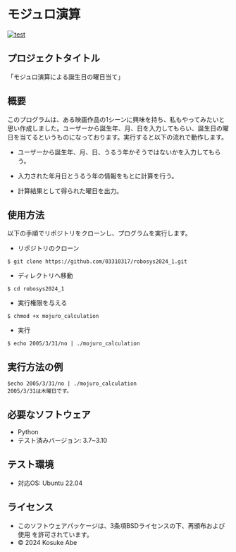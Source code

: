 # モジュロ演算
[![test](https://github.com/03310317/robosys2024_1/actions/workflows/test.yml/badge.svg)](https://github.com/03310317/robosys2024_1/actions/workflows/test.yml)

## プロジェクトタイトル

「モジュロ演算による誕生日の曜日当て」

## 概要

このプログラムは、ある映画作品の1シーンに興味を持ち、私もやってみたいと思い作成しました。ユーザーから誕生年、月、日を入力してもらい、誕生日の曜日を当てるというものになっております。実行すると以下の流れで動作します。
- ユーザーから誕生年、月、日、うるう年かそうではないかを入力してもらう。

- 入力された年月日とうるう年の情報をもとに計算を行う。

- 計算結果として得られた曜日を出力。

## 使用方法

以下の手順でリポジトリをクローンし、プログラムを実行します。

- リポジトリのクローン
```
$ git clone https://github.com/03310317/robosys2024_1.git
```

- ディレクトリへ移動
```
$ cd robosys2024_1
```

- 実行権限を与える
```
$ chmod +x mojuro_calculation
```

- 実行
```
$ echo 2005/3/31/no | ./mojuro_calculation
```

## 実行方法の例

```
$echo 2005/3/31/no | ./mojuro_calculation
2005/3/31は木曜日です。
```

##  必要なソフトウェア
- Python
 - テスト済みバージョン: 3.7~3.10

## テスト環境
- 対応OS: Ubuntu 22.04

## ライセンス
- このソフトウェアパッケージは、3条項BSDライセンスの下、再頒布および使用   を許可されています。
- © 2024 Kosuke Abe
